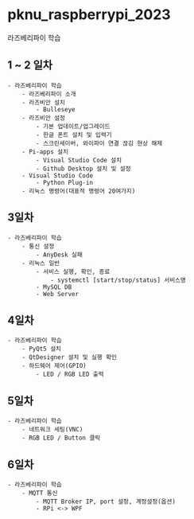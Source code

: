 # pknu_raspberrypi_2023
라즈베리파이 학습

## 1 ~ 2 일차
	- 라즈베리파이 학습
		- 라즈베리파이 소개
		- 라즈비안 설치
			- Bulleseye
		- 라즈비안 설정
			- 기본 업데이트/업그레이드
			- 한글 폰트 설치 및 입력기
			- 스크린세이버, 와이파이 연결 끊김 현상 해제
		- Pi-apps 설치
			- Visual Studio Code 설치
			- Github Desktop 설치 및 설정
		- Visual Studio Code
			- Python Plug-in
		- 리눅스 명령어(대표적 명령어 20여가지)
		
## 3일차
	- 라즈베리파이 학습
		- 통신 설정
			- AnyDesk 실패
		- 리눅스 일반
			- 서비스 실행, 확인, 종료
				- systemctl [start/stop/status] 서비스명
			- MySQL DB
			- Web Server

## 4일차
	- 라즈베리파이 학습
		- PyQt5 설치
		- QtDesigner 설치 및 실행 확인
		- 하드웨어 제어(GPIO)
			- LED / RGB LED 출력

## 5일차
	- 라즈베리파이 학습
		- 네트워크 세팅(VNC)
		- RGB LED / Button 클릭

## 6일차
	- 라즈베리파이 학습
		- MQTT 통신
			- MQTT Broker IP, port 설정, 계정설정(옵션)
			- RPi <-> WPF 
